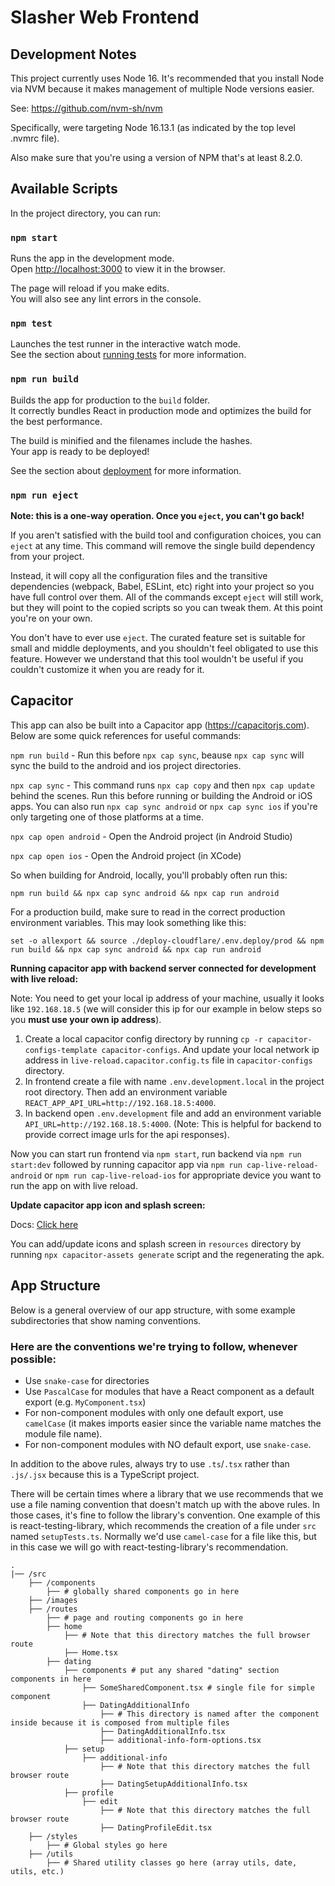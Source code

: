 # Slasher Web Frontend

## Development Notes

This project currently uses Node 16.  It's recommended that you install Node via NVM because it makes management of multiple Node versions easier.

See: https://github.com/nvm-sh/nvm

Specifically, were targeting Node 16.13.1 (as indicated by the top level .nvmrc file).

Also make sure that you're using a version of NPM that's at least 8.2.0.

## Available Scripts

In the project directory, you can run:

### `npm start`

Runs the app in the development mode.\
Open [http://localhost:3000](http://localhost:3000) to view it in the browser.

The page will reload if you make edits.\
You will also see any lint errors in the console.

### `npm test`

Launches the test runner in the interactive watch mode.\
See the section about [running tests](https://facebook.github.io/create-react-app/docs/running-tests) for more information.

### `npm run build`

Builds the app for production to the `build` folder.\
It correctly bundles React in production mode and optimizes the build for the best performance.

The build is minified and the filenames include the hashes.\
Your app is ready to be deployed!

See the section about [deployment](https://facebook.github.io/create-react-app/docs/deployment) for more information.

### `npm run eject`

**Note: this is a one-way operation. Once you `eject`, you can't go back!**

If you aren't satisfied with the build tool and configuration choices, you can `eject` at any time. This command will remove the single build dependency from your project.

Instead, it will copy all the configuration files and the transitive dependencies (webpack, Babel, ESLint, etc) right into your project so you have full control over them. All of the commands except `eject` will still work, but they will point to the copied scripts so you can tweak them. At this point you're on your own.

You don't have to ever use `eject`. The curated feature set is suitable for small and middle deployments, and you shouldn't feel obligated to use this feature. However we understand that this tool wouldn't be useful if you couldn't customize it when you are ready for it.

## Capacitor

This app can also be built into a Capacitor app (https://capacitorjs.com).  Below are some quick references for useful commands:

`npm run build` - Run this before `npx cap sync`, beause `npx cap sync` will sync the build to the android and ios project directories.

`npx cap sync` - This command runs `npx cap copy` and then `npx cap update` behind the scenes.  Run this before running or building the Android or iOS apps.  You can also run `npx cap sync android` or `npx cap sync ios` if you're only targeting one of those platforms at a time.

`npx cap open android` - Open the Android project (in Android Studio)

`npx cap open ios` - Open the Android project (in XCode)

So when building for Android, locally, you'll probably often run this:

`npm run build && npx cap sync android && npx cap run android`

For a production build, make sure to read in the correct production environment variables.  This may look something like this:

`set -o allexport && source ./deploy-cloudflare/.env.deploy/prod && npm run build && npx cap sync android && npx cap run android`

**Running capacitor app with backend server connected for development with live reload:**

Note: You need to get your local ip address of your machine, usually it looks like `192.168.18.5` (we will consider this ip for our example in below steps so you **must use your own ip address**).

1. Create a local capacitor config directory by running `cp -r capacitor-configs-template capacitor-configs`. And update your local network ip address in `live-reload.capacitor.config.ts` file in `capacitor-configs` directory.
2. In frontend create a file with name `.env.development.local` in the project root directory. Then add an environment variable `REACT_APP_API_URL=http://192.168.18.5:4000`.
3. In backend open `.env.development` file and add an environment variable `API_URL=http://192.168.18.5:4000`. (Note: This is helpful for backend to provide correct image urls for the api responses).

Now you can start run frontend via `npm start`, run backend via `npm run start:dev` followed by running capacitor app via `npm run cap-live-reload-android` or `npm run cap-live-reload-ios` for appropriate device you want to run the app on with live reload.

**Update capacitor app icon and splash screen:**

Docs: [Click here](https://capacitorjs.com/docs/guides/splash-screens-and-icons)

You can add/update icons and splash screen in `resources` directory by running `npx capacitor-assets generate` script and the regenerating the apk.

## App Structure

Below is a general overview of our app structure, with some example subdirectories that show naming conventions.

### Here are the conventions we're trying to follow, whenever possible:
- Use `snake-case` for directories
- Use `PascalCase` for modules that have a React component as a default export (e.g. `MyComponent.tsx`)
- For non-component modules with only one default export, use `camelCase` (it makes imports easier since the variable name matches the module file name).
- For non-component modules with NO default export, use `snake-case`.

In addition to the above rules, always try to use `.ts`/`.tsx` rather than `.js/.jsx` because this is a TypeScript project.

There will be certain times where a library that we use recommends that we use a file naming convention that doesn't match up with the above rules.  In those cases, it's fine to follow the library's convention.  One example of this is react-testing-library, which recommends the creation of a file under `src` named `setupTests.ts`.  Normally we'd use `camel-case` for a file like this, but in this case we will go with react-testing-library's recommendation.

```
.
|── /src
    ├── /components
        ├── # globally shared components go in here
    ├── /images
    ├── /routes
        ├── # page and routing components go in here
        ├── home
            ├── # Note that this directory matches the full browser route
            ├── Home.tsx
        ├── dating
            ├── components # put any shared "dating" section components in here
                ├── SomeSharedComponent.tsx # single file for simple component
                ├── DatingAdditionalInfo
                    ├── # This directory is named after the component inside because it is composed from multiple files
                    ├── DatingAdditionalInfo.tsx
                    ├── additional-info-form-options.tsx
            ├── setup
                ├── additional-info
                    ├── # Note that this directory matches the full browser route
                    ├── DatingSetupAdditionalInfo.tsx
            ├── profile
                ├── edit
                    ├── # Note that this directory matches the full browser route
                    ├── DatingProfileEdit.tsx
    ├── /styles
        ├── # Global styles go here
    ├── /utils
        ├── # Shared utility classes go here (array utils, date, utils, etc.)
```
